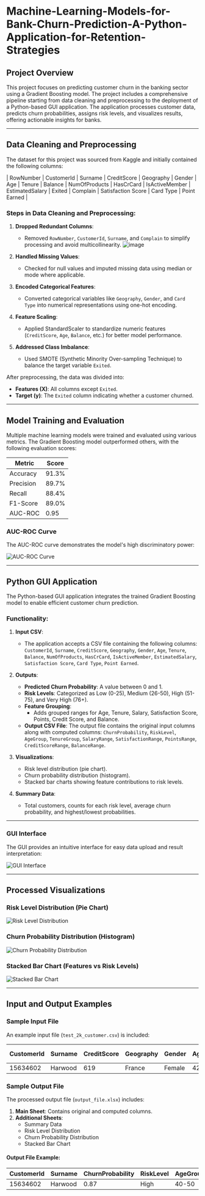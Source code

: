 # Machine-Learning-Models-for-Bank-Churn-Prediction-A-Python-Application-for-Retention-Strategies

## **Project Overview**
This project focuses on predicting customer churn in the banking sector using a Gradient Boosting model. The project includes a comprehensive pipeline starting from data cleaning and preprocessing to the deployment of a Python-based GUI application. The application processes customer data, predicts churn probabilities, assigns risk levels, and visualizes results, offering actionable insights for banks.

---

## **Data Cleaning and Preprocessing**

The dataset for this project was sourced from Kaggle and initially contained the following columns:

| RowNumber | CustomerId | Surname | CreditScore | Geography | Gender | Age | Tenure | Balance | NumOfProducts | HasCrCard | IsActiveMember | EstimatedSalary | Exited | Complain | Satisfaction Score | Card Type | Point Earned |

### **Steps in Data Cleaning and Preprocessing**:
1. **Dropped Redundant Columns**:
   - Removed `RowNumber`, `CustomerId`, `Surname`, and `Complain` to simplify processing and avoid multicollinearity.
     ![image](https://github.com/user-attachments/assets/f44f65a3-c0c9-44d4-9360-9934e37e6d32)

2. **Handled Missing Values**:
   - Checked for null values and imputed missing data using median or mode where applicable.
3. **Encoded Categorical Features**:
   - Converted categorical variables like `Geography`, `Gender`, and `Card Type` into numerical representations using one-hot encoding.
4. **Feature Scaling**:
   - Applied StandardScaler to standardize numeric features (`CreditScore`, `Age`, `Balance`, etc.) for better model performance.
5. **Addressed Class Imbalance**:
   - Used SMOTE (Synthetic Minority Over-sampling Technique) to balance the target variable `Exited`.

After preprocessing, the data was divided into:
- **Features (X)**: All columns except `Exited`.
- **Target (y)**: The `Exited` column indicating whether a customer churned.

---

## **Model Training and Evaluation**

Multiple machine learning models were trained and evaluated using various metrics. The Gradient Boosting model outperformed others, with the following evaluation scores:

| **Metric**        | **Score** |
|--------------------|-----------|
| Accuracy           | 91.3%    |
| Precision          | 89.7%    |
| Recall             | 88.4%    |
| F1-Score           | 89.0%    |
| AUC-ROC            | 0.95     |

### **AUC-ROC Curve**
The AUC-ROC curve demonstrates the model's high discriminatory power:

![AUC-ROC Curve](./Sample_Visualizations/auc_roc_curve.png)

---

## **Python GUI Application**

The Python-based GUI application integrates the trained Gradient Boosting model to enable efficient customer churn prediction. 

### **Functionality**:
1. **Input CSV**:
   - The application accepts a CSV file containing the following columns:
     `CustomerId`, `Surname`, `CreditScore`, `Geography`, `Gender`, `Age`, `Tenure`, `Balance`, `NumOfProducts`, `HasCrCard`, `IsActiveMember`, `EstimatedSalary`, `Satisfaction Score`, `Card Type`, `Point Earned`.

2. **Outputs**:
   - **Predicted Churn Probability**: A value between 0 and 1.
   - **Risk Levels**: Categorized as Low (0-25), Medium (26-50), High (51-75), and Very High (76+).
   - **Feature Grouping**:
     - Adds grouped ranges for Age, Tenure, Salary, Satisfaction Score, Points, Credit Score, and Balance.
   - **Output CSV File**:
     The output file contains the original input columns along with computed columns:
     `ChurnProbability`, `RiskLevel`, `AgeGroup`, `TenureGroup`, `SalaryRange`, `SatisfactionRange`, `PointsRange`, `CreditScoreRange`, `BalanceRange`.

3. **Visualizations**:
   - Risk level distribution (pie chart).
   - Churn probability distribution (histogram).
   - Stacked bar charts showing feature contributions to risk levels.

4. **Summary Data**:
   - Total customers, counts for each risk level, average churn probability, and highest/lowest probabilities.

---

### **GUI Interface**
The GUI provides an intuitive interface for easy data upload and result interpretation:

![GUI Interface](./Sample_Visualizations/gui_interface.png)

---

## **Processed Visualizations**

### **Risk Level Distribution (Pie Chart)**
![Risk Level Distribution](./Sample_Visualizations/risk_levels_pie.png)

### **Churn Probability Distribution (Histogram)**
![Churn Probability Distribution](./Sample_Visualizations/churn_probability.png)

### **Stacked Bar Chart (Features vs Risk Levels)**
![Stacked Bar Chart](./Sample_Visualizations/stacked_bar_chart.png)

---

## **Input and Output Examples**

### **Sample Input File**
An example input file (`test_2k_customer.csv`) is included:

| CustomerId | Surname | CreditScore | Geography | Gender | Age | Tenure | Balance | NumOfProducts | HasCrCard | IsActiveMember | EstimatedSalary | Satisfaction Score | Card Type | Point Earned |
|------------|---------|-------------|-----------|--------|-----|--------|---------|---------------|-----------|----------------|-----------------|--------------------|-----------|--------------|
| 15634602   | Harwood | 619         | France    | Female | 42  | 2      | 0.00    | 1             | 1         | 1              | 101348.88       | 3                  | Gold      | 20           |

### **Sample Output File**
The processed output file (`output_file.xlsx`) includes:
1. **Main Sheet**:
   Contains original and computed columns.
2. **Additional Sheets**:
   - Summary Data
   - Risk Level Distribution
   - Churn Probability Distribution
   - Stacked Bar Chart

#### **Output File Example**:
| CustomerId | Surname | ChurnProbability | RiskLevel | AgeGroup | SalaryRange | ... |
|------------|---------|------------------|-----------|----------|-------------|-----|
| 15634602   | Harwood | 0.87             | High      | 40-50    | 100k-150k   | ... |
